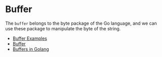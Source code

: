 # Buffer

 The `buffer` belongs to the byte package of the Go language, and we can use these package to manipulate the byte of the string.  

 - [Buffer Examples](https://pkg.go.dev/bytes#example-Buffer)
- [Buffer](https://www.educba.com/golang-buffer/)
- [Buffers in Golang](https://www.youtube.com/watch?v=NoDRq6Twkts)